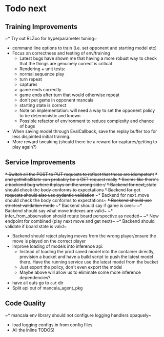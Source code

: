# Todo next

## Training Improvements
~* Try out RLZoo for hyperparameter tuning~
* command line options to train (i.e. set opponent and starting model etc)
* Focus on correctness and testing of env/training
    - Latest bugs have shown me that having a more robust way to check that the things are genuinely correct is critical
    - Rendering + unit tests:
    - normal sequence play
    - turn repeat
    - captures
    - game ends correctly
    - game ends after turn that would otherwise repeat
    - don't put gems in opponent mancala
    - starting state is correct
    - Note on implementation: will need a way to set the opponent policy to be deterministic and known
    - Possible refactor of environment to reduce complexity and chance of bugs
* When saving model through EvalCallback, save the replay buffer too for less disjointed initial training.
* More reward tweaking (should there be a reward for captures/getting to play again?)

## Service Improvements
~~* Switch all the POST to PUT requests to reflect that these are idempotent~~
~~* and getInitialState can probably be a GET request really~~
~~* Seems like there's a backend bug where it plays on the wrong side :/~~
~~* Backend for next_state should check the body conforms to expectations~~
~~* Backend for get requests should also use pydantic validation~~
~* Backend for next_move should check the body conforms to expectations~
~~* Backend should use strictest validation mode~~
~* Backend should say if game is over~
~* Backend should say what move indexes are valid~
~* infer_from_observation should rotate board perspective as needed~
~* New endpoint for combined (play next move and get next)~
~* Backend should validate if board state is valid~
* Backend should reject playing moves from the wrong player/ensure the move is played on the correct player
* Improve loading of models into inference api:
    * Instead of loading the prod saved model into the container directly, provision a bucket and have a build script to push the latest model there. Have the running service use the latest model from the bucket
    * Just export the policy, don't even export the model
    * Maybe above will allow us to eliminate some more inference dependencies?
* have all outs go to `out` dir
* Split api out of mancala_agent_pkg


## Code Quality
~* mancala env library should not configure logging handlers opaquely~
* load logging configs in from config files
* All the inline TODOS!

